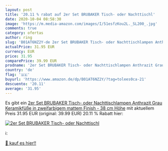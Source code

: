 ```yaml
---
layout: post
title: '20.11 % rabat auf 2er Set BRUBAKER Tisch- oder Nachttischl'
date: 2020-10-04 08:58:30
image: 'https://m.media-amazon.com/images/I/51esfzKou2L._SL200_.jpg'
comments: true
category: ofertas
author: ring
slug: 'B01AT6NZ2Y-de 2er Set BRUBAKER Tisch- oder Nachttischlampen Anthrazit Grau  Keramikfüße in zweifarbigem  mattem Finish - 38 cm Höhe'
actualPrice: 31.95 EUR
currency: EUR
price: 31.95
comparePrice: 39.99 EUR
prodname: '2er Set BRUBAKER Tisch- oder Nachttischlampen Anthrazit Grau  Keramikfüße in zweifarbigem  mattem Finish - 38 cm Höhe'
country: 'de'
flag: '🇩🇪'
buyurl: 'https://www.amazon.de/dp/B01AT6NZ2Y/?tag=tolees0ca-21'
descuento: '20.11'
average: '31.95'
---
```


Es gibt ein [2er Set BRUBAKER Tisch- oder Nachttischlampen Anthrazit Grau  Keramikfüße in zweifarbigem  mattem Finish - 38 cm Höhe](https://www.amazon.de/dp/B01AT6NZ2Y/?tag=tolees0ca-21) mit aktuellem Preis 31.95 EUR (original: 39.99 EUR) 20.11 % Rabatt hier:

[![2er Set BRUBAKER Tisch- oder Nachttischl](https://m.media-amazon.com/images/I/51esfzKou2L._SL200_.jpg)](https://www.amazon.de/dp/B01AT6NZ2Y/?tag=tolees0ca-21)

ℹ️:


[🛒 kauf es hier!!](https://www.amazon.de/dp/B01AT6NZ2Y/?tag=tolees0ca-21)

